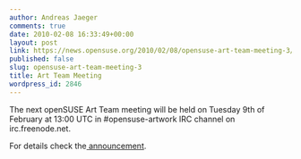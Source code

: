 ```yaml
---
author: Andreas Jaeger
comments: true
date: 2010-02-08 16:33:49+00:00
layout: post
link: https://news.opensuse.org/2010/02/08/opensuse-art-team-meeting-3/
published: false
slug: opensuse-art-team-meeting-3
title: Art Team Meeting
wordpress_id: 2846
---
```


The next openSUSE Art Team meeting will be held on Tuesday 9th of  February at 13:00 UTC in #opensuse-artwork IRC channel on
irc.freenode.net.

For details check the[ announcement](//lists.opensuse.org/opensuse-artwork/2010-02/msg00008.html).
